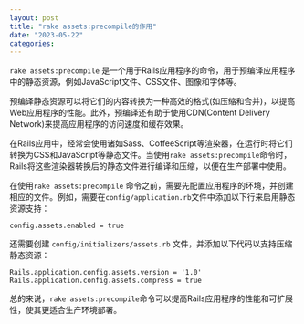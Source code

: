```yaml
---
layout: post
title: "rake assets:precompile的作用"
date: "2023-05-22"
categories: 
---
```

<p><code>rake assets:precompile</code> 是一个用于Rails应用程序的命令，用于预编译应用程序中的静态资源，例如JavaScript文件、CSS文件、图像和字体等。</p>

<p>预编译静态资源可以将它们的内容转换为一种高效的格式(如压缩和合并)，以提高Web应用程序的性能。此外，预编译还有助于使用CDN(Content Delivery Network)来提高应用程序的访问速度和缓存效果。</p>

<p>在Rails应用中，经常会使用诸如Sass、CoffeeScript等渲染器，在运行时将它们转换为CSS和JavaScript等静态文件。当使用<code>rake assets:precompile</code>命令时，Rails将这些渲染器转换后的静态文件进行编译和压缩，以便在生产部署中使用。</p>

<p>在使用<code>rake assets:precompile</code> 命令之前，需要先配置应用程序的环境，并创建相应的文件。例如，需要在<code>config/application.rb</code>文件中添加以下行来启用静态资源支持：</p>

<pre>
<code>config.assets.enabled = true</code></pre>

<p>还需要创建 <code>config/initializers/assets.rb</code> 文件，并添加以下代码以支持压缩静态资源：</p>

<pre>
<code>Rails.application.config.assets.version = &#39;1.0&#39;
Rails.application.config.assets.compress = true</code></pre>

<p>总的来说，<code>rake assets:precompile</code>命令可以提高Rails应用程序的性能和可扩展性，使其更适合生产环境部署。</p>

